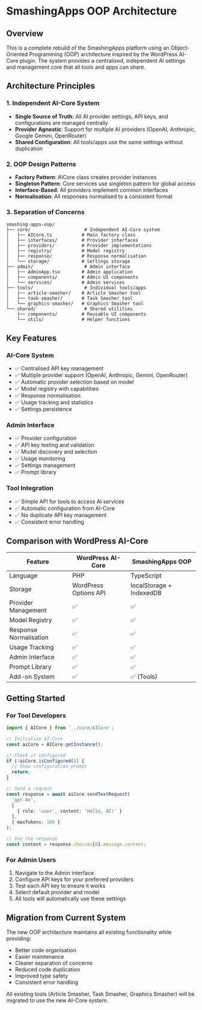 # SmashingApps OOP Architecture

## Overview

This is a complete rebuild of the SmashingApps platform using an Object-Oriented Programming (OOP) architecture inspired by the WordPress AI-Core plugin. The system provides a centralised, independent AI settings and management core that all tools and apps can share.

## Architecture Principles

### 1. Independent AI-Core System
- **Single Source of Truth**: All AI provider settings, API keys, and configurations are managed centrally
- **Provider Agnostic**: Support for multiple AI providers (OpenAI, Anthropic, Google Gemini, OpenRouter)
- **Shared Configuration**: All tools/apps use the same settings without duplication

### 2. OOP Design Patterns
- **Factory Pattern**: AICore class creates provider instances
- **Singleton Pattern**: Core services use singleton pattern for global access
- **Interface-Based**: All providers implement common interfaces
- **Normalisation**: All responses normalised to a consistent format

### 3. Separation of Concerns
```
smashing-apps-oop/
├── core/                    # Independent AI-Core system
│   ├── AICore.ts           # Main factory class
│   ├── interfaces/         # Provider interfaces
│   ├── providers/          # Provider implementations
│   ├── registry/           # Model registry
│   ├── response/           # Response normalisation
│   └── storage/            # Settings storage
├── admin/                   # Admin interface
│   ├── AdminApp.tsx        # Admin application
│   ├── components/         # Admin UI components
│   └── services/           # Admin services
├── tools/                   # Individual tools/apps
│   ├── article-smasher/    # Article Smasher tool
│   ├── task-smasher/       # Task Smasher tool
│   └── graphics-smasher/   # Graphics Smasher tool
└── shared/                  # Shared utilities
    ├── components/         # Reusable UI components
    └── utils/              # Helper functions
```

## Key Features

### AI-Core System
- ✅ Centralised API key management
- ✅ Multiple provider support (OpenAI, Anthropic, Gemini, OpenRouter)
- ✅ Automatic provider selection based on model
- ✅ Model registry with capabilities
- ✅ Response normalisation
- ✅ Usage tracking and statistics
- ✅ Settings persistence

### Admin Interface
- ✅ Provider configuration
- ✅ API key testing and validation
- ✅ Model discovery and selection
- ✅ Usage monitoring
- ✅ Settings management
- ✅ Prompt library

### Tool Integration
- ✅ Simple API for tools to access AI services
- ✅ Automatic configuration from AI-Core
- ✅ No duplicate API key management
- ✅ Consistent error handling

## Comparison with WordPress AI-Core

| Feature | WordPress AI-Core | SmashingApps OOP |
|---------|------------------|------------------|
| Language | PHP | TypeScript |
| Storage | WordPress Options API | localStorage + IndexedDB |
| Provider Management | ✅ | ✅ |
| Model Registry | ✅ | ✅ |
| Response Normalisation | ✅ | ✅ |
| Usage Tracking | ✅ | ✅ |
| Admin Interface | ✅ | ✅ |
| Prompt Library | ✅ | ✅ |
| Add-on System | ✅ | ✅ (Tools) |

## Getting Started

### For Tool Developers

```typescript
import { AICore } from '../core/AICore';

// Initialize AI-Core
const aiCore = AICore.getInstance();

// Check if configured
if (!aiCore.isConfigured()) {
  // Show configuration prompt
  return;
}

// Send a request
const response = await aiCore.sendTextRequest(
  'gpt-4o',
  [
    { role: 'user', content: 'Hello, AI!' }
  ],
  { maxTokens: 100 }
);

// Use the response
const content = response.choices[0].message.content;
```

### For Admin Users

1. Navigate to the Admin interface
2. Configure API keys for your preferred providers
3. Test each API key to ensure it works
4. Select default provider and model
5. All tools will automatically use these settings

## Migration from Current System

The new OOP architecture maintains all existing functionality while providing:
- Better code organisation
- Easier maintenance
- Clearer separation of concerns
- Reduced code duplication
- Improved type safety
- Consistent error handling

All existing tools (Article Smasher, Task Smasher, Graphics Smasher) will be migrated to use the new AI-Core system.

